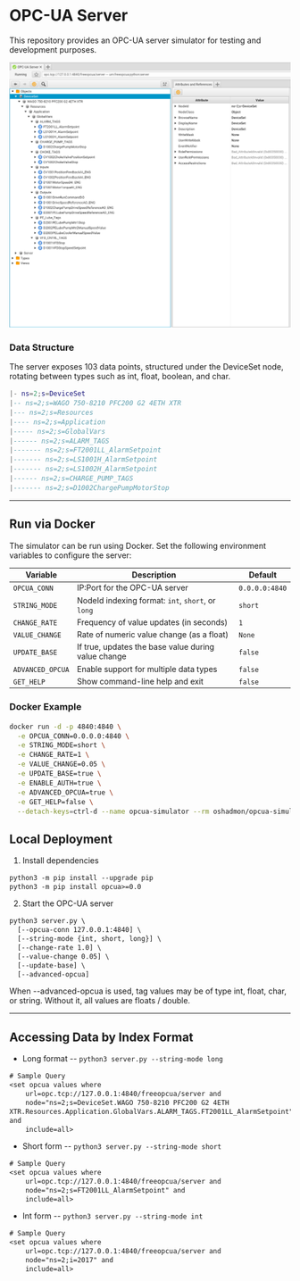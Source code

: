 # OPC-UA Server

This repository provides an OPC-UA server simulator for testing and development purposes.

![OPCUA Architecture](opcua_architecture.png)

### Data Structure
The server exposes 103 data points, structured under the DeviceSet node, rotating between types such as int, float, boolean, and char.

```lua
|- ns=2;s=DeviceSet
|-- ns=2;s=WAGO 750-8210 PFC200 G2 4ETH XTR
|--- ns=2;s=Resources
|---- ns=2;s=Application
|----- ns=2;s=GlobalVars
|------ ns=2;s=ALARM_TAGS
|------- ns=2;s=FT2001LL_AlarmSetpoint
|------- ns=2;s=LS1001H_AlarmSetpoint
|------- ns=2;s=LS1002H_AlarmSetpoint
|------ ns=2;s=CHARGE_PUMP_TAGS
|------- ns=2;s=D1002ChargePumpMotorStop
```

---

## Run via Docker

The simulator can be run using Docker. Set the following environment variables to configure the server:

| Variable        | Description                                                               | Default        |
|----------------|---------------------------------------------------------------------------|----------------|
| `OPCUA_CONN`    | IP:Port for the OPC-UA server                                              | `0.0.0.0:4840` |
| `STRING_MODE`   | NodeId indexing format: `int`, `short`, or `long`                         | `short`        |
| `CHANGE_RATE`   | Frequency of value updates (in seconds)                                   | `1`            |
| `VALUE_CHANGE`  | Rate of numeric value change (as a float)                                 | `None`         |
| `UPDATE_BASE`   | If true, updates the base value during value change                       | `false`        |
| `ADVANCED_OPCUA`| Enable support for multiple data types                                    | `false`        |
| `GET_HELP`      | Show command-line help and exit                                           | `false`        |

### Docker Example

```bash
docker run -d -p 4840:4840 \
  -e OPCUA_CONN=0.0.0.0:4840 \
  -e STRING_MODE=short \
  -e CHANGE_RATE=1 \
  -e VALUE_CHANGE=0.05 \
  -e UPDATE_BASE=true \
  -e ENABLE_AUTH=true \
  -e ADVANCED_OPCUA=true \
  -e GET_HELP=false \
  --detach-keys=ctrl-d --name opcua-simulator --rm oshadmon/opcua-simulator
```

## Local Deployment
1. Install dependencies
```shell
python3 -m pip install --upgrade pip
python3 -m pip install opcua>=0.0
```

2. Start the OPC-UA server
```shell
python3 server.py \
  [--opcua-conn 127.0.0.1:4840] \
  [--string-mode {int, short, long}] \
  [--change-rate 1.0] \
  [--value-change 0.05] \
  [--update-base] \
  [--advanced-opcua]
```
When --advanced-opcua is used, tag values may be of type int, float, char, or string.  Without it, all values are floats / double.

--- 

## Accessing Data by Index Format

* Long format -- `python3 server.py --string-mode long`
```anylog
# Sample Query
<set opcua values where 
    url=opc.tcp://127.0.0.1:4840/freeopcua/server and
    node="ns=2;s=DeviceSet.WAGO 750-8210 PFC200 G2 4ETH XTR.Resources.Application.GlobalVars.ALARM_TAGS.FT2001LL_AlarmSetpoint" and 
    include=all>
```

* Short form -- `python3 server.py --string-mode short`
```anylog
# Sample Query
<set opcua values where 
    url=opc.tcp://127.0.0.1:4840/freeopcua/server and
    node="ns=2;s=FT2001LL_AlarmSetpoint" and 
    include=all>
```

* Int form -- `python3 server.py --string-mode int`
```anylog
# Sample Query
<set opcua values where 
    url=opc.tcp://127.0.0.1:4840/freeopcua/server and
    node="ns=2;i=2017" and 
    include=all>
```
 

